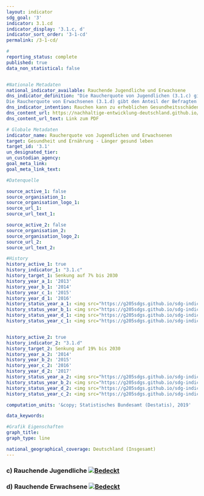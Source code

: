 ```yaml
---
layout: indicator                       
sdg_goal: '3'                       
indicator: 3.1.cd                       
indicator_display: '3.1.c, d'                       
indicator_sort_order: '3-1-cd'                       
permalink: /3-1-cd/                       

#                       
reporting_status: complete                       
published: true                       
data_non_statistical: false                       


#Nationale Metadaten                       
national_indicator_available: Rauchende Jugendliche und Erwachsene                       
dns_indicator_definition: "Die Raucherquote von Jugendlichen (3.1.c) gibt den Anteil der 12- bis 17-Jährigen wieder, die angeben, gelegentlich oder ständig zu rauchen.
Die Raucherquote von Erwachsenen (3.1.d) gibt den Anteil der Befragten im Alter von 15 Jahren und mehr an, welche im Mikrozensus die Fragen zum Rauchverhalten beantwortet haben und gelegentlich oder regelmäßig rauchen."                     
dns_indicator_intention: Rauchen kann zu erheblichen Gesundheitsschäden und frühzeitigem Tod führen. Von diesen Risiken betroffen sind nicht nur die Raucher selbst. Auch Nichtraucher, die dem Tabakrauch ausgesetzt sind, werden nicht nur vom Rauch belästigt, sondern können davon erkranken. Die Bundesregierung hat das Ziel, den Anteil der Raucherinnen und Raucher bei Jugendlichen bis zum Jahr 2030 auf 7 % und bei allen Personen ab 15 Jahren auf 19 % zu senken.  
dns_content_url: https://nachhaltige-entwicklung-deutschland.github.io/open-sdg-site-starter/public/content/1.1.a,b.pdf
dns_content_url_text: Link zum PDF                      

# Globale Metadaten                       
indicator_name: Raucherquote von Jugendlichen und Erwachsenen                       
target: Gesundheit und Ernährung - Länger gesund leben                       
target_id: '3.1'                       
un_designated_tier:                        
un_custodian_agency:                        
goal_meta_link:                        
goal_meta_link_text:                        

#Datenquelle                       

source_active_1: false                       
source_organisation_1:                        
source_organisation_logo_1:                        
source_url_1:                        
source_url_text_1:                        

source_active_2: false                       
source_organisation_2:                        
source_organisation_logo_2:                        
source_url_2:                        
source_url_text_2:

#History
history_active_1: true
history_indicator_1: "3.1.c"
history_target_1: Senkung auf 7% bis 2030
history_year_a_1: '2013'
history_year_b_1: '2014'
history_year_c_1: '2015'
history_year_d_1: '2016'
history_status_year_a_1: <img src="https://g205sdgs.github.io/sdg-indicators/public/Wettersymbole/Sonne.png" alt="Sonne" />
history_status_year_b_1: <img src="https://g205sdgs.github.io/sdg-indicators/public/Wettersymbole/Sonne.png" alt="Sonne" />
history_status_year_d_1: <img src="https://g205sdgs.github.io/sdg-indicators/public/Wettersymbole/Sonne.png" alt="Sonne" />
history_status_year_c_1: <img src="https://g205sdgs.github.io/sdg-indicators/public/Wettersymbole/Sonne.png" alt="Sonne" />


history_active_2: true
history_indicator_2: "3.1.d"
history_target_2: Senkung auf 19% bis 2030
history_year_a_2: '2014'
history_year_b_2: '2015'
history_year_c_2: '2016'
history_year_d_2: '2017'
history_status_year_a_2: <img src="https://g205sdgs.github.io/sdg-indicators/public/Wettersymbole/Sonne.png" alt="Sonne" />
history_status_year_b_2: <img src="https://g205sdgs.github.io/sdg-indicators/public/Wettersymbole/Sonne.png" alt="Sonne" />
history_status_year_d_2: <img src="https://g205sdgs.github.io/sdg-indicators/public/Wettersymbole/Sonne.png" alt="Sonne" />
history_status_year_c_2: <img src="https://g205sdgs.github.io/sdg-indicators/public/Wettersymbole/Sonne.png" alt="Sonne" />                       

computation_units: '&copy; Statistisches Bundesamt (Destatis), 2019'                       

data_keywords:                        

#Grafik Eigenschaften                       
graph_title:                        
graph_type: line                       

national_geographical_coverage: Deutschland (Insgesamt)
---
```

<h3>c) Rauchende Jugendliche
  <a href="https://nachhaltige-entwicklung-deutschland.github.io/open-sdg-site-starter/status/"><img src="https://g205sdgs.github.io/sdg-indicators/public/Wettersymbole/Sonne.png" alt="Bedeckt" />
  </a>
</h3>
<h3>d) Rauchende Erwachsene
  <a href="https://nachhaltige-entwicklung-deutschland.github.io/open-sdg-site-starter/status/"><img src="https://g205sdgs.github.io/sdg-indicators/public/Wettersymbole/Sonne.png" alt="Bedeckt" />
  </a>
</h3>
